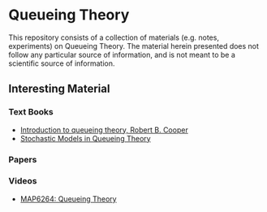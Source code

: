 # Queueing Theory

This repository consists of a collection of materials (e.g. notes, experiments) on Queueing Theory. The material herein presented does not follow any particular source of information, and is not meant to be a scientific source of information.

## Interesting Material

### Text Books
- [Introduction to queueing theory, Robert B. Cooper](http://www.cse.fau.edu/~bob/courses/map6264/)
- [Stochastic Models in Queueing Theory](https://www.elsevier.com/books/stochastic-models-in-queueing-theory/medhi/978-0-12-487462-6)

### Papers

### Videos
- [MAP6264: Queueing Theory](https://www.youtube.com/watch?v=ZveeY6bi0go&list=PL59NBu6N8dUqYClaKpoozyzK3Kpcm5eou&index=3)
